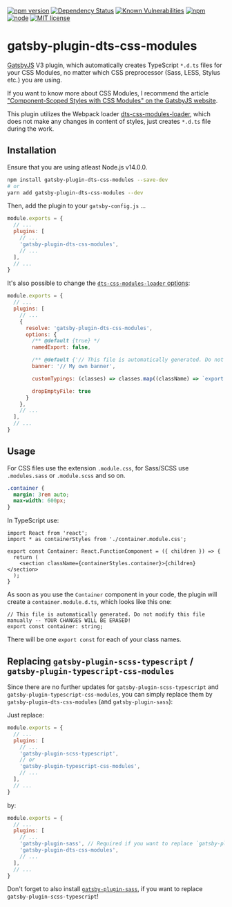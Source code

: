 [![npm version](https://badge.fury.io/js/gatsby-plugin-dts-css-modules.svg)](https://badge.fury.io/js/gatsby-plugin-dts-css-modules)
[![Dependency Status](https://img.shields.io/david/jens-duttke/gatsby-plugin-dts-css-modules)](https://www.npmjs.com/package/gatsby-plugin-dts-css-modules)
[![Known Vulnerabilities](https://snyk.io/test/github/jens-duttke/gatsby-plugin-dts-css-modules/badge.svg?targetFile=package.json)](https://snyk.io/test/github/jens-duttke/gatsby-plugin-dts-css-modules?targetFile=package.json)
[![npm](https://img.shields.io/npm/dm/gatsby-plugin-dts-css-modules.svg?maxAge=2592000)](https://www.npmjs.com/package/gatsby-plugin-dts-css-modules)
[![node](https://img.shields.io/node/v/gatsby-plugin-dts-css-modules)](https://www.npmjs.com/package/gatsby-plugin-dts-css-modules)
[![MIT license](https://img.shields.io/github/license/jens-duttke/gatsby-plugin-dts-css-modules.svg?style=flat)](https://opensource.org/licenses/MIT)

# gatsby-plugin-dts-css-modules

[GatsbyJS](gatsbyjs.org) V3 plugin, which automatically creates TypeScript `*.d.ts` files for your CSS Modules, no matter which CSS preprocessor (Sass, LESS, Stylus etc.) you are using.

If you want to know more about CSS Modules, I recommend the article ["Component-Scoped Styles with CSS Modules" on the GatsbyJS website](https://www.gatsbyjs.com/docs/how-to/styling/css-modules/).

This plugin utilizes the Webpack loader [dts-css-modules-loader](https://github.com/Megaputer/dts-css-modules-loader), which does not make any changes in content of styles, just creates `*.d.ts` file during the work.

## Installation

Ensure that you are using atleast Node.js v14.0.0.

```sh
npm install gatsby-plugin-dts-css-modules --save-dev
# or
yarn add gatsby-plugin-dts-css-modules --dev
```

Then, add the plugin to your `gatsby-config.js` …

```js
module.exports = {
  // ...
  plugins: [
    // ...
    'gatsby-plugin-dts-css-modules',
    // ...
  ],
  // ...
}
```

It's also possible to change the [`dts-css-modules-loader` options](https://github.com/Megaputer/dts-css-modules-loader#options):

```js
module.exports = {
  // ...
  plugins: [
    // ...
    {
      resolve: 'gatsby-plugin-dts-css-modules',
      options: {
        /** @default {true} */
        namedExport: false,

        /** @default {'// This file is automatically generated. Do not modify this file manually -- YOUR CHANGES WILL BE ERASED!'} */
        banner: '// My own banner',

        customTypings: (classes) => classes.map((className) => `export const ${className}: string;`).join('\n'),

        dropEmptyFile: true
      }
    },
    // ...
  ],
  // ...
}
```

## Usage

For CSS files use the extension `.module.css`, for Sass/SCSS use `.modules.sass` or `.module.scss` and so on.

```css
.container {
  margin: 3rem auto;
  max-width: 600px;
}
```

In TypeScript use:
```tsx
import React from 'react';
import * as containerStyles from './container.module.css';

export const Container: React.FunctionComponent = ({ children }) => {
  return (
    <section className={containerStyles.container}>{children}</section>
  );
}
```

As soon as you use the `Container` component in your code, the plugin will create a `container.module.d.ts`, which looks like this one:
```
// This file is automatically generated. Do not modify this file manually -- YOUR CHANGES WILL BE ERASED!
export const container: string;
```

There will be one `export const` for each of your class names.

## Replacing `gatsby-plugin-scss-typescript` / `gatsby-plugin-typescript-css-modules`

Since there are no further updates for `gatsby-plugin-scss-typescript` and `gatsby-plugin-typescript-css-modules`, you can simply replace them by `gatsby-plugin-dts-css-modules` (and `gatsby-plugin-sass`):

Just replace:

```js
module.exports = {
  // ...
  plugins: [
    // ...
    'gatsby-plugin-scss-typescript',
    // or
    'gatsby-plugin-typescript-css-modules',
    // ...
  ],
  // ...
}
```

by:

```js
module.exports = {
  // ...
  plugins: [
    // ...
    'gatsby-plugin-sass', // Required if you want to replace `gatsby-plugin-scss-typescript`
    'gatsby-plugin-dts-css-modules',
    // ...
  ],
  // ...
}
```

Don't forget to also install [`gatsby-plugin-sass`](https://www.npmjs.com/package/gatsby-plugin-sass), if you want to replace `gatsby-plugin-scss-typescript`!
